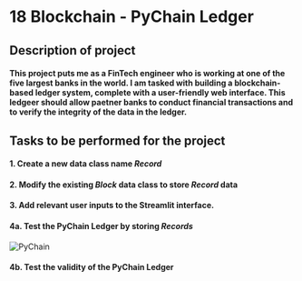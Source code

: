 # **18 Blockchain - PyChain Ledger**


## **Description of project**
#### This project puts me as a FinTech engineer who is working at one of the five largest banks in the world. I am tasked with building a blockchain-based ledger system, complete with a user-friendly web interface. This ledgeer should allow paetner banks to conduct financial transactions and to verify the integrity of the data in the ledger.

## **Tasks to be performed for the project**
#### 1. Create a new data class name *Record*
#### 2. Modify the existing *Block* data class to store *Record* data
#### 3. Add relevant user inputs to the Streamlit interface.
#### 4a. Test the PyChain Ledger by storing *Records*

![PyChain](https://user-images.githubusercontent.com/95944553/166163895-2f9295ef-81b0-44e0-95ac-7b4bdbb65c40.png)

#### 4b. Test the validity of the PyChain Ledger







